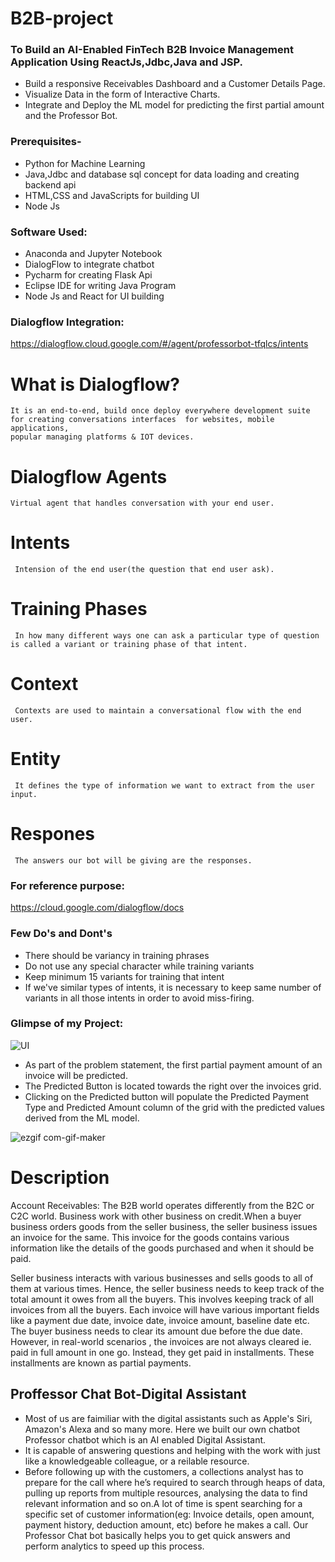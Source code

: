 # B2B-project
### To Build an AI-Enabled FinTech B2B Invoice Management Application Using ReactJs,Jdbc,Java and JSP.
 * Build a responsive Receivables Dashboard and a Customer Details Page.
 * Visualize Data in the form of Interactive Charts.
 * Integrate and Deploy the ML model for predicting the first partial amount and the Professor Bot.
 
### Prerequisites-
  * Python for Machine Learning
  * Java,Jdbc and database sql concept for data loading and creating backend api
  * HTML,CSS and JavaScripts for building UI 
  * Node Js
### Software Used:
   * Anaconda and Jupyter Notebook
   * DialogFlow to integrate chatbot
   * Pycharm for creating Flask Api
   * Eclipse IDE for writing Java Program
   * Node Js and React for UI building

### Dialogflow Integration:
   https://dialogflow.cloud.google.com/#/agent/professorbot-tfqlcs/intents
   # What is Dialogflow?
    It is an end-to-end, build once deploy everywhere development suite for creating conversations interfaces  for websites, mobile applications,
    popular managing platforms & IOT devices.
   # Dialogflow Agents
    Virtual agent that handles conversation with your end user.
   # Intents
     Intension of the end user(the question that end user ask).
   # Training Phases
     In how many different ways one can ask a particular type of question is called a variant or training phase of that intent.
   # Context
     Contexts are used to maintain a conversational flow with the end user.
   # Entity
     It defines the type of information we want to extract from the user input.
   # Respones
     The answers our bot will be giving are the responses.
   ### For reference purpose:
   https://cloud.google.com/dialogflow/docs
### Few Do's and Dont's
  * There should be variancy in training phrases
  * Do not use any special character while training variants
  * Keep minimum 15 variants for training that intent
  * If we've similar types of intents, it is necessary to keep same number of variants in all those intents in order to avoid miss-firing.
    
### Glimpse of my Project:

![UI](https://user-images.githubusercontent.com/55063393/89125319-40f68900-d4fb-11ea-8e08-14ecd4704bdf.PNG)
  * As part of the problem statement, the first partial payment amount of an invoice will be predicted.
  * The Predicted Button is located towards the right over the invoices grid.
  * Clicking on the Predicted button will populate the Predicted Payment Type and Predicted Amount column of the 
    grid with the predicted values derived from the ML model.

![ezgif com-gif-maker](https://user-images.githubusercontent.com/55063393/89126262-08a67900-d502-11ea-8a82-f75ceb28a7df.gif)

# Description
Account Receivables:
The B2B world operates differently from the B2C or C2C world. Business work with other business on credit.When a buyer business orders goods from the seller business, the seller business issues an invoice for the same. This invoice for the goods contains various information like the details of the goods purchased and when it should be paid.

Seller business interacts with various businesses and sells goods to all of them at various times.
Hence, the seller business needs to keep track of the total amount it owes from all the buyers.
This involves keeping track of all invoices from all the buyers. Each invoice will have various
important fields like a payment due date, invoice date, invoice amount, baseline date etc.
The buyer business needs to clear its amount due before the due date. However, in real-world
scenarios , the invoices are not always cleared ie. paid in full amount in one go. Instead, they
get paid in installments. These installments are known as partial payments.

## Proffessor Chat Bot-Digital Assistant
 * Most of us are faimiliar with the digital assistants such as Apple's Siri, Amazon's Alexa and so many more. Here we built our own chatbot Professor chatbot which is an AI
   enabled Digital Assistant.
 * It is capable of answering questions and helping with the work with just like a knowledgeable colleague, or a reilable resource.
 * Before following up with the customers, a collections analyst has to prepare for the call
   where he’s required to search through heaps of data, pulling up reports from multiple
   resources, analysing the data to find relevant information and so on.A lot of time is
   spent searching for a specific set of customer information(eg: Invoice details, open amount, payment history, deduction amount, etc) 
   before he makes a call. Our Professor Chat bot basically helps you to get quick answers and perform analytics to speed up this process.
 






